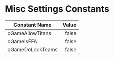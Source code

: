 # Misc Settings Constants

| Constant Name       | Value |
|---------------------|-------:|
| cGameAllowTitans    | false |
| cGameIsFFA          | false |
| cGameDoLockTeams    | false |
